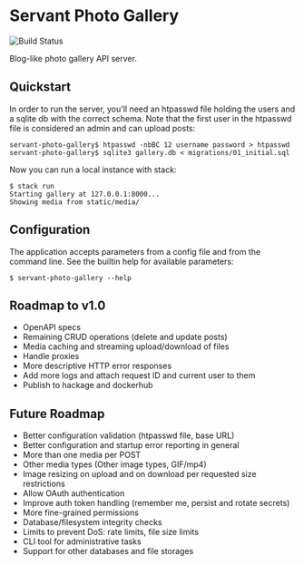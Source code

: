 # Servant Photo Gallery

![Build Status](https://github.com/RoGryza/servant-photo-gallery/workflows/Haskell%20CI/badge.svg)

Blog-like photo gallery API server.

## Quickstart

In order to run the server, you'll need an htpasswd file holding the users and a sqlite db with the
correct schema. Note that the first user in the htpasswd file is considered an admin and can upload
posts:

```shellsession
servant-photo-gallery$ htpasswd -nbBC 12 username password > htpasswd
servant-photo-gallery$ sqlite3 gallery.db < migrations/01_initial.sql
```

Now you can run a local instance with stack:

```shellsession
$ stack run
Starting gallery at 127.0.0.1:8000...
Showing media from static/media/
```

## Configuration

The application accepts parameters from a config file and from the command line. See the builtin
help for available parameters:

``` shellsession
$ servant-photo-gallery --help
```

## Roadmap to v1.0

- OpenAPI specs
- Remaining CRUD operations (delete and update posts)
- Media caching and streaming upload/download of files
- Handle proxies
- More descriptive HTTP error responses
- Add more logs and attach request ID and current user to them
- Publish to hackage and dockerhub

## Future Roadmap

- Better configuration validation (htpasswd file, base URL)
- Better configuration and startup error reporting in general
- More than one media per POST
- Other media types (Other image types, GIF/mp4)
- Image resizing on upload and on download per requested size restrictions
- Allow OAuth authentication
- Improve auth token handling (remember me, persist and rotate secrets)
- More fine-grained permissions
- Database/filesystem integrity checks
- Limits to prevent DoS: rate limits, file size limits
- CLI tool for administrative tasks
- Support for other databases and file storages
